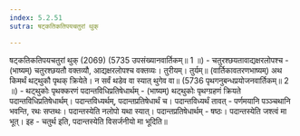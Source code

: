 ```yaml
---
index: 5.2.51
sutra: षट्कतिकतिपयचतुरां थुक्

---
```

 षट्कतिकतिपयचतुरां थुक् (2069) (5735 उपसंख्यानवार्तिकम्॥ 1 ॥) - चतुरश्छयतावाद्यक्षरलोपश्च - (भाष्यम्) चतुरश्छयतौ वक्तव्यौ, आद्यक्षरलोपश्च वक्तव्यः। तुरीयम्। तुर्यम्॥ (वार्तिकावतरणभाष्यम्) अथ किमर्थं थट्थुकौ पृथक् क्रियेते। न सर्वं थडेव वा स्यात् थुगेव वा॥ (5736 पृथगनुबन्धप्रयोजनवार्तिकम्॥ 2 ॥) - थट्थुकोः पृथक्करणं पदान्तविधिप्रतिषेधार्थम् - (भाष्यम्) थट्थुकोः पृथग्ग्रहणं क्रियते पदान्तविधिप्रतिषेधार्थम्। पदान्तविध्यर्थम्, पदान्तप्रतिषेधार्थं च। पदान्तविध्यर्थं तावत् - पर्णमयानि पञ्ञ्चथानि भवन्ति, रथः सप्तथः। पदान्तस्येति नलोपो यथा स्यात्। पदान्तप्रतिषेधार्थम् - षष्ठः। पदान्तस्येति जश्त्वं मा भूत्। इह - चतुर्थ इति, पदान्तस्येति विसर्जनीयो मा भूदिति॥ 
